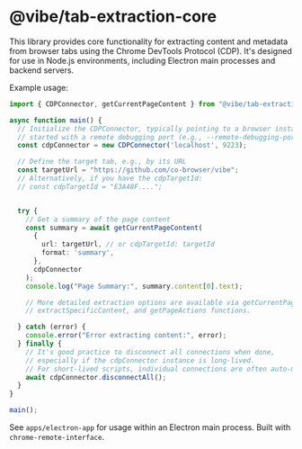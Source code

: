 # @vibe/tab-extraction-core

This library provides core functionality for extracting content and metadata from browser tabs using the Chrome DevTools Protocol (CDP). It's designed for use in Node.js environments, including Electron main processes and backend servers.

Example usage:

```ts
import { CDPConnector, getCurrentPageContent } from "@vibe/tab-extraction-core";

async function main() {
  // Initialize the CDPConnector, typically pointing to a browser instance
  // started with a remote debugging port (e.g., --remote-debugging-port=9223)
  const cdpConnector = new CDPConnector('localhost', 9223);

  // Define the target tab, e.g., by its URL
  const targetUrl = "https://github.com/co-browser/vibe";
  // Alternatively, if you have the cdpTargetId:
  // const cdpTargetId = "E3A48F....";


  try {
    // Get a summary of the page content
    const summary = await getCurrentPageContent(
      {
        url: targetUrl, // or cdpTargetId: targetId
        format: 'summary',
      },
      cdpConnector
    );
    console.log("Page Summary:", summary.content[0].text);

    // More detailed extraction options are available via getCurrentPageContent,
    // extractSpecificContent, and getPageActions functions.

  } catch (error) {
    console.error("Error extracting content:", error);
  } finally {
    // It's good practice to disconnect all connections when done,
    // especially if the cdpConnector instance is long-lived.
    // For short-lived scripts, individual connections are often auto-managed.
    await cdpConnector.disconnectAll();
  }
}

main();
```

See `apps/electron-app` for usage within an Electron main process. Built with `chrome-remote-interface`.